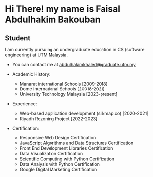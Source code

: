 Hi There! my name is Faisal Abdulhakim Bakouban
=============================================================================================================================================

Student
-------

I am currently pursuing an undergraduate education in CS (software engineering) at UTM Malaysia.

* You can contact me at [abdulhakimkhaled@graduate.utm.my](mailto:abdulhakimkhaled@graduate.utm.my)


* Academic History:
    - Manarat international Schools [2009-2018]
    - Dome International Schools [20018-2021]
    - University Technology Malaysia [2023-present]

* Experience:

    - Web-based application development (silkmap.co) [2020-2021]
    - Riyadh Rezoning Project [2022-2023]

* Certification:

    - Responsive Web Design Certification
    - JavaScript Algorithms and Data Structures Certification
    - Front End Development Libraries Certification
    - Data Visualization Certification
    - Scientific Computing with Python Certification
    - Data Analysis with Python Certification
    - Google Digital Marketing Certification

